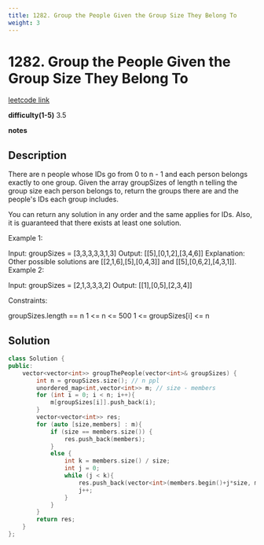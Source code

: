```yaml
---
title: 1282. Group the People Given the Group Size They Belong To
weight: 3
---
```

# 1282. Group the People Given the Group Size They Belong To
[leetcode link](https://leetcode.com/problems/group-the-people-given-the-group-size-they-belong-to/)

**difficulty(1-5)** 
3.5

**notes**   


## Description
There are n people whose IDs go from 0 to n - 1 and each person belongs exactly to one group. Given the array groupSizes of length n telling the group size each person belongs to, return the groups there are and the people's IDs each group includes.

You can return any solution in any order and the same applies for IDs. Also, it is guaranteed that there exists at least one solution. 

 

Example 1:

Input: groupSizes = [3,3,3,3,3,1,3]
Output: [[5],[0,1,2],[3,4,6]]
Explanation: 
Other possible solutions are [[2,1,6],[5],[0,4,3]] and [[5],[0,6,2],[4,3,1]].
Example 2:

Input: groupSizes = [2,1,3,3,3,2]
Output: [[1],[0,5],[2,3,4]]
 

Constraints:

groupSizes.length == n
1 <= n <= 500
1 <= groupSizes[i] <= n

## Solution
```c++
class Solution {
public:
    vector<vector<int>> groupThePeople(vector<int>& groupSizes) {
        int n = groupSizes.size(); // n ppl
        unordered_map<int,vector<int>> m; // size - members
        for (int i = 0; i < n; i++){
            m[groupSizes[i]].push_back(i);
        }
        vector<vector<int>> res;
        for (auto [size,members] : m){
            if (size == members.size()) {
                res.push_back(members);
            }
            else {
                int k = members.size() / size;
                int j = 0;
                while (j < k){
                    res.push_back(vector<int>(members.begin()+j*size, members.begin()+(j+1)*size));
                    j++;
                }
            }
        }
        return res;
    }
};
```



